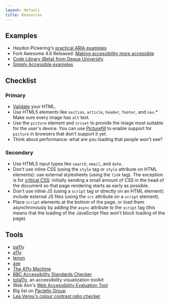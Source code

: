 ```yaml
---
layout: default
title: Resources
---
```


## Examples

* Heydon Pickering's [practical ARIA examples](http://heydonworks.com/practical_aria_examples/)
* Font Awesome 4.6 Released: [Making accessibility more accessible](https://articles.fortawesome.com/font-awesome-4-6-released-d7213342698a#.j8om7wij4)
* [Code Library (Beta) from Deque University](https://dequeuniversity.com/library/)
* [Simply Accessible examples](http://examples.simplyaccessible.com/)

## Checklist

### Primary

* [Validate](http://validator.w3.org/) your HTML.
* Use HTML5 elements like `section`, `article`, `header`, `footer`, and `nav`.* Make sure every image has `alt` text.
* Use the `picture` element and `srcset` to provide the image most suitable for the user's device. You can use [Picturefill](http://scottjehl.github.io/picturefill/) to enable support for `picture` in browsers that don't support it yet.
* Think about performance: what are you loading that people won't see?

### Secondary

* Use HTML5 input types like `search`, `email`, and `date`.
* Don't use inline CSS (using the `style` tag or `style` attribute on HTML elements): use external stylesheets (using the `link` tag). The exception is for [critical CSS](https://developers.google.com/speed/docs/insights/PrioritizeVisibleContent#RemoveUnusedCSS): initially sending a small amount of CSS in the head of the document so that page rendering starts as early as possible.
* Don't use inline JS (using a `script` tag or directly on an HTML element): include external JS files (using the `src` attribute on a `script` element).
* Place `script` elements at the bottom of the page, or load them asynchronously by adding the `async` attribute to the `script` tag (this means that the loading of the JavaScript files won't block loading of the page).

## Tools

* [pa11y](http://pa11y.org/)
* [a11y](https://addyosmani.com/a11y/)
* [tenon](https://tenon.io/)
* [axe](http://www.deque.com/products/axe/)
* [The A11y Machine](https://github.com/liip/TheA11yMachine)
* [BBC Accessibility Standards Checker](https://github.com/bbc/bbc-a11y)
* [tota11y](http://khan.github.io/tota11y/), an accessibility visualization toolkit
* Web Aim's [Web Accessibility Evaluation Tool](http://wave.webaim.org/)
* Big list on [Paciello Group](https://www.paciellogroup.com/blog/2014/10/accessibility-testing-tools-updated/)
* [Lea Verou's colour contrast ratio checker](http://leaverou.github.io/contrast-ratio/)
